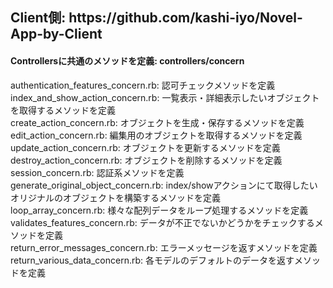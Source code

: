 <h2>Client側: https://github.com/kashi-iyo/Novel-App-by-Client</h2>

<h4>Controllersに共通のメソッドを定義: controllers/concern</h4>
        authentication_features_concern.rb: 認可チェックメソッドを定義<br>
        index_and_show_action_concern.rb: 一覧表示・詳細表示したいオブジェクトを取得するメソッドを定義<br>
        create_action_concern.rb: オブジェクトを生成・保存するメソッドを定義<br>
        edit_action_concern.rb: 編集用のオブジェクトを取得するメソッドを定義<br>
        update_action_concern.rb: オブジェクトを更新するメソッドを定義<br>
        destroy_action_concern.rb: オブジェクトを削除するメソッドを定義<br>
        session_concern.rb: 認証系メソッドを定義<br>
        generate_original_object_concern.rb: index/showアクションにて取得したいオリジナルのオブジェクトを構築するメソッドを定義<br>
        loop_array_concern.rb: 様々な配列データをループ処理するメソッドを定義<br>
        validates_features_concern.rb: データが不正でないかどうかをチェックするメソッドを定義<br>
        return_error_messages_concern.rb: エラーメッセージを返すメソッドを定義<br>
        return_various_data_concern.rb: 各モデルのデフォルトのデータを返すメソッドを定義<br>